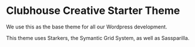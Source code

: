Clubhouse Creative Starter Theme
=========

We use this as the base theme for all our Wordpress development.

This theme uses Starkers, the Symantic Grid System, as well as Sassparilla.
